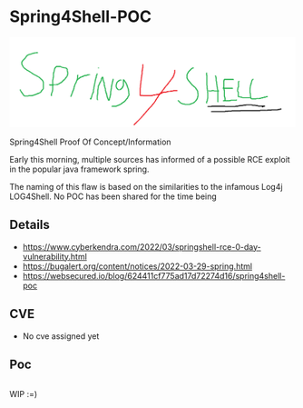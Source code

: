 # Spring4Shell-POC
![spring4shell](spring4shell.png)

Spring4Shell Proof Of Concept/Information

Early this morning, multiple sources has informed of a possible RCE exploit in the popular java framework spring.

The naming of this flaw is based on the similarities to the infamous Log4j LOG4Shell. No POC has been shared for the time being

## Details

* https://www.cyberkendra.com/2022/03/springshell-rce-0-day-vulnerability.html
* https://bugalert.org/content/notices/2022-03-29-spring.html
* https://websecured.io/blog/624411cf775ad17d72274d16/spring4shell-poc

## CVE

- No cve assigned yet


## Poc

```python
```

WIP :=)
